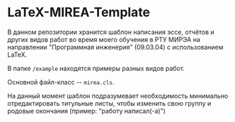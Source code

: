 # LaTeX-MIREA-Template

В данном репозитории хранится шаблон написания эссе, отчётов и других видов работ во время моего обучения в РТУ МИРЭА на направлении "Программная инженерия" (09.03.04) с использованием LaTeX.

В папке `/example` находятся примеры разных видов работ.

Основной файл-класс -- `mirea.cls`.

На данный момент шаблон подразумевает необходимость минимально отредактировать титульные листы, чтобы изменить свою группу и родовые окончания (пример: "работу написал(-a)")